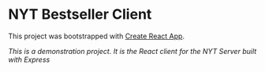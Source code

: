 # NYT Bestseller Client

This project was bootstrapped with [Create React App](https://github.com/facebook/create-react-app).


_This is a demonstration project. It is the React client for the NYT Server built with Express_